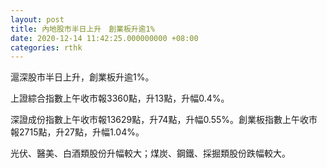 ```yaml
---
layout: post
title: 內地股市半日上升　創業板升逾1%
date: 2020-12-14 11:42:25.000000000 +08:00
categories: rthk
---
```


滬深股市半日上升，創業板升逾1%。

上證綜合指數上午收市報3360點，升13點，升幅0.4%。

深證成份指數上午收市報13629點，升74點，升幅0.55%。創業板指數上午收市報2715點，升27點，升幅1.04%。

光伏、醫美、白酒類股份升幅較大；煤炭、鋼鐵、採掘類股份跌幅較大。

